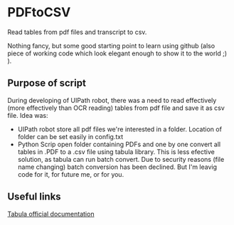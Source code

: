 # PDFtoCSV
Read tables from pdf files and transcript to csv.

Nothing fancy, but some good starting point to learn using github (also piece of working code which look elegant enough to show it to the world ;) ).

## Purpose of script
During developing of UIPath robot, there was a need to read effectively (more effectively than OCR reading) tables from pdf file and save it as csv file.
Idea was:
 - UIPath robot store all pdf files we're interested in a folder. Location of folder can be set easily in config.txt 
 - Python Scrip open folder containing PDFs and one by one convert all tables in .PDF to a .csv file using tabula library. This is less efective solution, as tabula can run batch convert. Due to security reasons (file name changing) batch conversion has been declined. But I'm leavig code for it, for future me, or for you.

## Useful links
 [Tabula official documentation](https://tabula-py.readthedocs.io/en/latest/getting_started.html)

